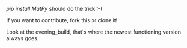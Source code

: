 *pip install MatPy* should do the trick :-)

If you want to contribute, fork this or clone it!

Look at the evening_build, that's where the newest functioning version always goes.
